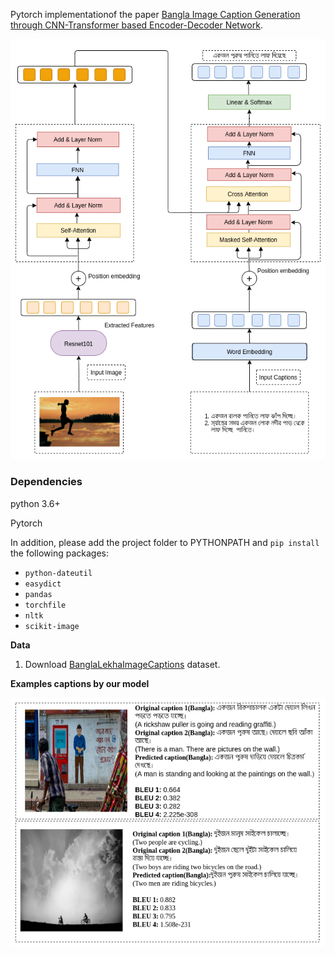 Pytorch implementationof the paper [Bangla Image Caption Generation through CNN-Transformer based Encoder-Decoder Network](https://paperswithcode.com/paper/bangla-image-caption-generation-through-cnn).


<img src="images/archi.png" />

### Dependencies
python 3.6+

Pytorch

In addition, please add the project folder to PYTHONPATH and `pip install` the following packages:
- `python-dateutil`
- `easydict`
- `pandas`
- `torchfile`
- `nltk`
- `scikit-image`

**Data**
1. Download [BanglaLekhaImageCaptions](https://data.mendeley.com/datasets/rxxch9vw59/2) dataset.

**Examples captions by our model**

<img src="images/examples.png" />
